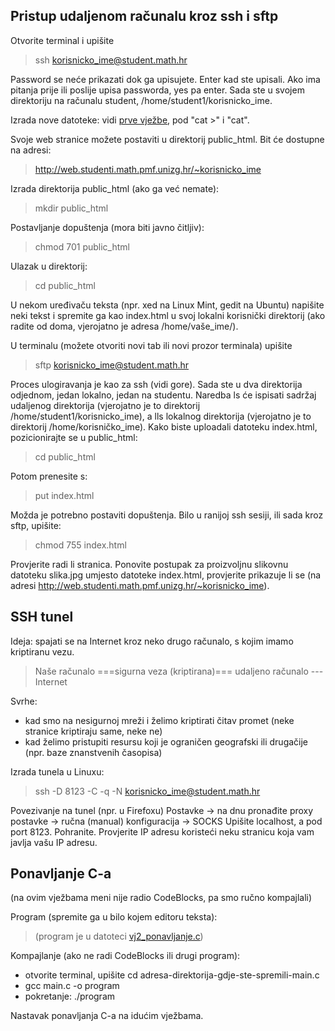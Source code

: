 ## Pristup udaljenom računalu kroz ssh i sftp

Otvorite terminal i upišite 
>    ssh korisnicko_ime@student.math.hr

Password se neće prikazati dok ga upisujete. Enter kad ste upisali.
Ako ima pitanja prije ili poslije upisa passworda, yes pa enter.
Sada ste u svojem direktoriju na računalu student, /home/student1/korisnicko_ime.

Izrada nove datoteke: vidi [prve vježbe](vj1_uvod.c), pod "cat >" i "cat". 

Svoje web stranice možete postaviti u direktorij public_html.
Bit će dostupne na adresi:
>    http://web.studenti.math.pmf.unizg.hr/~korisnicko_ime

Izrada direktorija public_html (ako ga već nemate): 
>    mkdir public_html

Postavljanje dopuštenja (mora biti javno čitljiv): 
>    chmod 701 public_html

Ulazak u direktorij:
>    cd public_html
	
U nekom uređivaču teksta (npr. xed na Linux Mint, gedit na Ubuntu) napišite neki tekst i spremite ga kao index.html u svoj lokalni korisnički direktorij (ako radite od doma, vjerojatno je adresa /home/vaše_ime/).

U terminalu (možete otvoriti novi tab ili novi prozor terminala) upišite 
>    sftp korisnicko_ime@student.math.hr

Proces ulogiravanja je kao za ssh (vidi gore).
Sada ste u dva direktorija odjednom, jedan lokalno, jedan na studentu. Naredba ls će ispisati sadržaj udaljenog direktorija (vjerojatno je to direktorij /home/student1/korisnicko_ime), a lls lokalnog direktorija (vjerojatno je to direktorij /home/korisničko_ime). 
Kako biste uploadali datoteku index.html, pozicionirajte se u public_html:
>    cd public_html

Potom prenesite s:
>    put index.html

Možda je potrebno postaviti dopuštenja. Bilo u ranijoj ssh sesiji, ili sada kroz sftp, upišite: 
>    chmod 755 index.html

Provjerite radi li stranica. Ponovite postupak za proizvoljnu slikovnu datoteku slika.jpg umjesto datoteke index.html, provjerite prikazuje li se (na adresi http://web.studenti.math.pmf.unizg.hr/~korisnicko_ime).



## SSH tunel

Ideja: spajati se na Internet kroz neko drugo računalo, s kojim imamo kriptiranu vezu.
>    Naše računalo ===sigurna veza (kriptirana)=== udaljeno računalo --- Internet

Svrhe:

 - kad smo na nesigurnoj mreži i želimo kriptirati čitav promet (neke stranice kriptiraju same, neke ne)
 - kad želimo pristupiti resursu koji je ograničen geografski ili drugačije (npr. baze znanstvenih časopisa)

Izrada tunela u Linuxu:
>    ssh -D 8123 -C -q -N korisnicko_ime@student.math.hr

Povezivanje na tunel (npr. u Firefoxu)
Postavke -> na dnu pronađite proxy postavke -> ručna (manual) konfiguracija -> SOCKS
Upišite localhost, a pod port 8123. Pohranite.
Provjerite IP adresu koristeći neku stranicu koja vam javlja vašu IP adresu.




## Ponavljanje C-a 

(na ovim vježbama meni nije radio CodeBlocks, pa smo ručno kompajlali)

Program (spremite ga u bilo kojem editoru teksta):
> (program je u datoteci [vj2_ponavljanje.c](vj2_ponavljanje.c))

Kompajlanje (ako ne radi CodeBlocks ili drugi program):
 - otvorite terminal, upišite cd adresa-direktorija-gdje-ste-spremili-main.c
 - gcc main.c -o program
 - pokretanje: ./program

Nastavak ponavljanja C-a na idućim vježbama.
